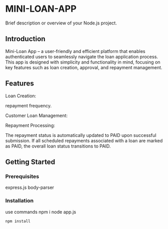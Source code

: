 # MINI-LOAN-APP

Brief description or overview of your Node.js project.

## Introduction

Mini-Loan App – a user-friendly and efficient
platform that enables authenticated users to seamlessly navigate the loan application process.
This app is designed with simplicity and functionality in mind, focusing on key features such
as loan creation, approval, and repayment management.

## Features

Loan Creation:

repayment frequency.

Customer Loan Management:

Repayment Processing:

The repayment status is automatically updated to PAID upon successful submission.
If all scheduled repayments associated with a loan are marked as PAID, the overall loan
status transitions to PAID.

## Getting Started

### Prerequisites
express.js
body-parser

### Installation
use commands
npm i 
node app.js

```bash
npm install
